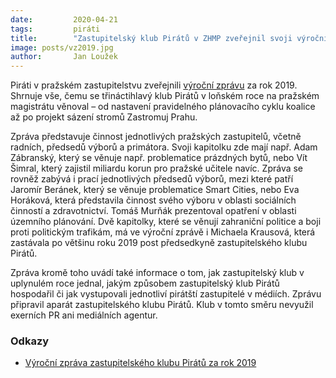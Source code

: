 ```yaml
---
date:         2020-04-21
tags:         piráti
title:        "Zastupitelský klub Pirátů v ZHMP zveřejnil svoji výroční zprávu"
image: posts/vz2019.jpg
author:       Jan Loužek
---
```


Piráti v pražském zastupitelstvu zveřejnili [výroční zprávu](https://github.com/pirati-web/praha.pirati.cz/blob/master/assets/pdf/vz-2019/vz-2019-web.pdf) za rok 2019. Shrnuje vše, čemu se třináctihlavý klub Pirátů v loňském roce na pražském magistrátu věnoval – od nastavení pravidelného plánovacího cyklu koalice až po projekt sázení stromů Zastromuj Prahu.

Zpráva představuje činnost jednotlivých pražských zastupitelů, včetně radních, předsedů výborů a primátora. Svoji kapitolku zde mají např. Adam Zábranský, který se věnuje např. problematice prázdných bytů, nebo Vít Šimral, který zajistil miliardu korun pro pražské učitele navíc. Zpráva se rovněž zabývá i prací jednotlivých předsedů výborů, mezi které patří Jaromír Beránek, který se věnuje problematice Smart Cities, nebo Eva Horáková, která představila činnost svého výboru v oblasti sociálních činností a zdravotnictví. Tomáš Murňák prezentoval opatření v oblasti územního plánování. Dvě kapitolky, které se věnují zahraniční politice a boji proti politickým trafikám, má ve výroční zprávě i Michaela Krausová, která zastávala po většinu roku 2019 post předsedkyně zastupitelského klubu Pirátů. 

Zpráva kromě toho uvádí také informace o tom, jak zastupitelský klub v uplynulém roce jednal, jakým způsobem zastupitelský klub Pirátů hospodařil či jak vystupovali jednotliví pirátští zastupitelé v médiích. Zprávu připravil aparát zastupitelského klubu Pirátů. Klub v tomto směru nevyužil exerních PR ani mediálních agentur. 

### Odkazy

* [Výroční zpráva zastupitelského klubu Pirátů za rok 2019](https://github.com/pirati-web/praha.pirati.cz/blob/master/assets/pdf/vz-2019/vz-2019-web.pdf)


